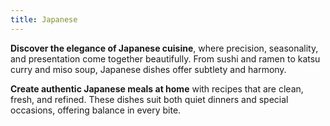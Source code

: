 ```yaml
---
title: Japanese
---
```


**Discover the elegance of Japanese cuisine**, where precision, seasonality, and presentation come together beautifully. From sushi and ramen to katsu curry and miso soup, Japanese dishes offer subtlety and harmony.

**Create authentic Japanese meals at home** with recipes that are clean, fresh, and refined. These dishes suit both quiet dinners and special occasions, offering balance in every bite.
